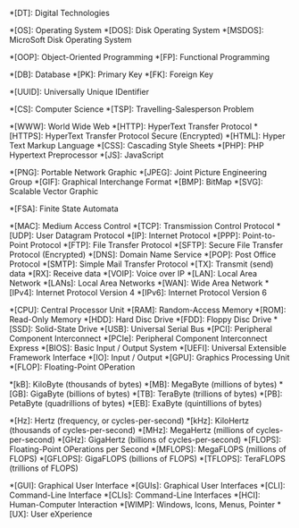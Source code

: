 *[DT]:      Digital Technologies

*[OS]:      Operating System
*[DOS]:     Disk Operating System
*[MSDOS]:   MicroSoft Disk Operating System

*[OOP]:     Object-Oriented Programming
*[FP]:      Functional Programming

*[DB]:      Database
*[PK]:      Primary Key
*[FK]:      Foreign Key

*[UUID]:    Universally Unique IDentifier

*[CS]:      Computer Science
*[TSP]:     Travelling-Salesperson Problem

*[WWW]:     World Wide Web
*[HTTP]:    HyperText Transfer Protocol
*[HTTPS]:   HyperText Transfer Protocol Secure (Encrypted)
*[HTML]:    Hyper Text Markup Language
*[CSS]:     Cascading Style Sheets
*[PHP]:     PHP Hypertext Preprocessor
*[JS]:      JavaScript

*[PNG]:     Portable Network Graphic
*[JPEG]:    Joint Picture Engineering Group
*[GIF]:     Graphical Interchange Format
*[BMP]:     BitMap
*[SVG]:     Scalable Vector Graphic

*[FSA]:     Finite State Automata

*[MAC]:     Medium Access Control
*[TCP]:     Transmission Control Protocol
*[UDP]:     User Datagram Protocol
*[IP]:      Internet Protocol
*[PPP]:     Point-to-Point Protocol
*[FTP]:     File Transfer Protocol
*[SFTP]:    Secure File Transfer Protocol (Encrypted)
*[DNS]:     Domain Name Service
*[POP]:     Post Office Protocol
*[SMTP]:    Simple Mail Transfer Protocol
*[TX]:      Transmit (send) data
*[RX]:      Receive data
*[VOIP]:    Voice over IP
*[LAN]:     Local Area Network
*[LANs]:    Local Area Networks
*[WAN]:     Wide Area Network
*[IPv4]:    Internet Protocol Version 4
*[IPv6]:    Internet Protocol Version 6

*[CPU]:     Central Processor Unit
*[RAM]:     Random-Access Memory
*[ROM]:     Read-Only Memory
*[HDD]:     Hard Disc Drive
*[FDD]:     Floppy Disc Drive
*[SSD]:     Solid-State Drive
*[USB]:     Universal Serial Bus
*[PCI]:     Peripheral Component Interconnect
*[PCIe]:    Peripheral Component Interconnect Express
*[BIOS]:    Basic Input / Output System
*[UEFI]:    Universal Extensible Framework Interface
*[IO]:      Input / Output
*[GPU]:     Graphics Processing Unit
*[FLOP]:    Floating-Point OPeration

*[kB]:      KiloByte (thousands of bytes)
*[MB]:      MegaByte (millions of bytes)
*[GB]:      GigaByte (billions of bytes)
*[TB]:      TeraByte (trillions of bytes)
*[PB]:      PetaByte (quadrillions of bytes)
*[EB]:      ExaByte (quintillions of bytes)

*[Hz]:      Hertz (frequency, or cycles-per-second)
*[kHz]:     KiloHertz (thousands of cycles-per-second)
*[MHz]:     MegaHertz (millions of cycles-per-second)
*[GHz]:     GigaHertz (billions of cycles-per-second)
*[FLOPS]:   Floating-Point OPerations per Second
*[MFLOPS]:  MegaFLOPS (millions of FLOPS)
*[GFLOPS]:  GigaFLOPS (billions of FLOPS)
*[TFLOPS]:  TeraFLOPS (trillions of FLOPS)

*[GUI]:     Graphical User Interface
*[GUIs]:    Graphical User Interfaces
*[CLI]:     Command-Line Interface
*[CLIs]:    Command-Line Interfaces
*[HCI]:     Human-Computer Interaction
*[WIMP]:    Windows, Icons, Menus, Pointer
*[UX]:      User eXperience

